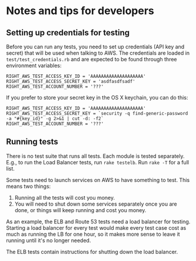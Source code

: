 # Notes and tips for developers

## Setting up credentials for testing

Before you can run any tests, you need to set up credentials (API key and secret) that
will be used when talking to AWS.  The credentials are loaded in `test/test_credentials.rb`
and are expected to be found through three environment variables:

    RIGHT_AWS_TEST_ACCESS_KEY_ID = 'AAAAAAAAAAAAAAAAAAAA'
    RIGHT_AWS_TEST_ACCESS_SECRET_KEY = 'asdfasdfsadf'
    RIGHT_AWS_TEST_ACCOUNT_NUMBER = '???'

If you prefer to store your secret key in the OS X keychain, you can do this:

    RIGHT_AWS_TEST_ACCESS_KEY_ID = 'AAAAAAAAAAAAAAAAAAAA'
    RIGHT_AWS_TEST_ACCESS_SECRET_KEY = `security -q find-generic-password -a "#{key_id}" -g 2>&1 | cut -d: -f2`
    RIGHT_AWS_TEST_ACCOUNT_NUMBER = '???'

## Running tests

There is no test suite that runs all tests.  Each module is tested separately.  E.g.,
to run the Load Balancer tests, run `rake testelb`.  Run `rake -T` for a full list.

Some tests need to launch services on AWS to have something to test.  This means two things:

1. Running all the tests will cost you money.
2. You will need to shut down some services separately once you are done, or things
    will keep running and cost you money.

As an example, the ELB and Route 53 tests need a load balancer for testing.  Starting a load balancer
for every test would make every test case cost as much as running the LB for one hour, so it makes
more sense to leave it running until it's no longer needed.

The ELB tests contain instructions for shutting down the load balancer.
